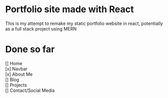 # Portfolio site made with React

This is my attempt to remake my static portfolio website in react, potentially as a full stack project using MERN

# Done so far

[] Home
<br>
[x] Navbar 
<br>
[x] About Me
<br>
[] Blog
<br>
[] Projects
<br>
[] Contact/Social Media